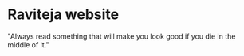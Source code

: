 # Raviteja website  
"Always read something that will make you look good if you die in the middle of it."
